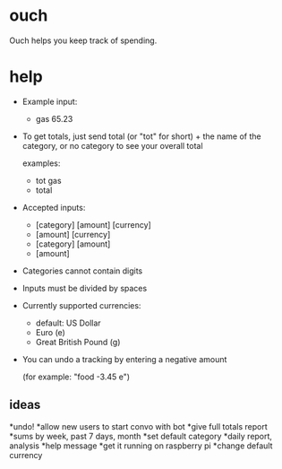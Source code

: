 # ouch
Ouch helps you keep track of spending.

# help
* Example input:
    - gas 65.23
* To get totals, just send total (or "tot" for short) + the name of the category, or no category to see your overall total
    
    examples:
    - tot gas
    - total
* Accepted inputs:
   * [category] [amount] [currency]
   * [amount] [currency]
   * [category] [amount]
   * [amount] 
* Categories cannot contain digits 
* Inputs must be divided by spaces
* Currently supported currencies: 
    - default: US Dollar
    - Euro (e)
    - Great British Pound (g)
* You can undo a tracking by entering a negative amount

    (for example: "food -3.45 e")

## ideas
*undo!
*allow new users to start convo with bot
*give full totals report
*sums by week, past 7 days, month
*set default category
*daily report, analysis
*help message
*get it running on raspberry pi
*change default currency

